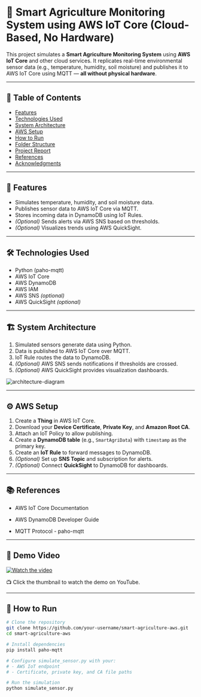 # 🌾 Smart Agriculture Monitoring System using AWS IoT Core (Cloud-Based, No Hardware)

This project simulates a **Smart Agriculture Monitoring System** using **AWS IoT Core** and other cloud services. It replicates real-time environmental sensor data (e.g., temperature, humidity, soil moisture) and publishes it to AWS IoT Core using MQTT — **all without physical hardware**.

---

## 📌 Table of Contents

- [Features](#features)
- [Technologies Used](#technologies-used)
- [System Architecture](#system-architecture)
- [AWS Setup](#aws-setup)
- [How to Run](#how-to-run)
- [Folder Structure](#folder-structure)
- [Project Report](#project-report)
- [References](#references)
- [Acknowledgments](#acknowledgments)

---

## 🚀 Features

- Simulates temperature, humidity, and soil moisture data.
- Publishes sensor data to AWS IoT Core via MQTT.
- Stores incoming data in DynamoDB using IoT Rules.
- *(Optional)* Sends alerts via AWS SNS based on thresholds.
- *(Optional)* Visualizes trends using AWS QuickSight.

---

## 🛠️ Technologies Used

- Python (paho-mqtt)
- AWS IoT Core
- AWS DynamoDB
- AWS IAM
- AWS SNS *(optional)*
- AWS QuickSight *(optional)*

---

## 🏗️ System Architecture

1. Simulated sensors generate data using Python.
2. Data is published to AWS IoT Core over MQTT.
3. IoT Rule routes the data to DynamoDB.
4. *(Optional)* AWS SNS sends notifications if thresholds are crossed.
5. *(Optional)* AWS QuickSight provides visualization dashboards.

![architecture-diagram](docs/system_architecture.png) <!-- Add your architecture diagram in docs/ -->

---

## ⚙️ AWS Setup

1. Create a **Thing** in AWS IoT Core.
2. Download your **Device Certificate**, **Private Key**, and **Amazon Root CA**.
3. Attach an IoT Policy to allow publishing.
4. Create a **DynamoDB table** (e.g., `SmartAgriData`) with `timestamp` as the primary key.
5. Create an **IoT Rule** to forward messages to DynamoDB.
6. *(Optional)* Set up **SNS Topic** and subscription for alerts.
7. *(Optional)* Connect **QuickSight** to DynamoDB for dashboards.

---
## 📚 References
- AWS IoT Core Documentation

- AWS DynamoDB Developer Guide

- MQTT Protocol - paho-mqtt



---
## 🎥 Demo Video

[![Watch the video](https://img.youtube.com/vi/m9mYeabbnJE/hqdefault.jpg)](https://youtu.be/m9mYeabbnJE)

📺 Click the thumbnail to watch the demo on YouTube.


---

## 🧪 How to Run

```bash
# Clone the repository
git clone https://github.com/your-username/smart-agriculture-aws.git
cd smart-agriculture-aws

# Install dependencies
pip install paho-mqtt

# Configure simulate_sensor.py with your:
# - AWS IoT endpoint
# - Certificate, private key, and CA file paths

# Run the simulation
python simulate_sensor.py

